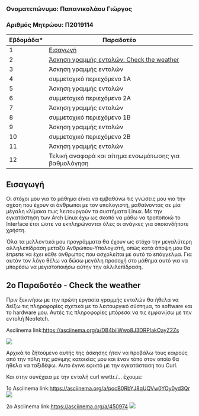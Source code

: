### Oνοματεπώνυμο: Παπανικολάου Γιώργος

### Αριθμός Μητρώου: Π2019114
| Εβδομάδα* | Παραδοτέο |
| --- | --- |
| 1 | [Εισαγωγή](#εισαγωγή) |
| 2 | [Άσκηση γραμμής εντολών: Check the weather](#2o-παραδοτέο---check-the-weather) |
| 3 | Άσκηση γραμμής εντολών |
| 4 | συμμετοχικό περιεχόμενο 1A |
| 5 | Άσκηση γραμμής εντολών |
| 6 | συμμετοχικό περιεχόμενο 2A |
| 7 | Άσκηση γραμμής εντολών |
| 8 | συμμετοχικό περιεχόμενο 1B |
| 9 | Άσκηση γραμμής εντολών |
| 10 | συμμετοχικό περιεχόμενο 2B |
| 11 | Άσκηση γραμμής εντολών |
| 12 | Τελική αναφορά και αίτημα ενσωμάτωσης για βαθμολόγηση |


## Εισαγωγή
Οι στόχοι μου για το μάθημα είναι να εμβαθύνω τις γνώσεις μου για την σχέση που έχουν οι άνθρωποι με τον υπολογιστή, μαθαίνοντας σε μία μέγαλη κλίμακα πως λειτουργούν τα συστήματα Linux. Με την εγκατάστηση των Arch Linux έχω ως σκοπό να μάθω να τροποποιώ το Interface έτσι ώστε να εκπληρώνονται όλες οι ανάγκες για οποιονδήποτε χρήστη.

Όλα τα μελλοντικά μου προγράμματα θα έχουν ως στόχο την μεγαλύτερη αλληλεπίδραση μεταξύ Ανθρώπου-Υπολογιστή, οπώς κατά άποψη μου θα έπρεπε να έχει κάθε άνθρωπος που ασχολείται με αυτό το επάγγελμα. Για αυτόν τον λόγο θέλω να δώσω μεγάλη προσοχή στο μάθημα αυτό για να μπορέσω να μεγιστοποιήσω αύτην την αλλιλεπίδραση.


## 2ο Παραδοτέο - Check the weather
Πριν ξεκινήσω με την πρώτη εργασία γραμμής εντολών θα ήθελα να δείξω τις πληροφορίες σχετικά με το λειτουργικό σύστημα, το software και το hardware μου. Αυτές τις πληροφορίες μπόρεσα να τις εμφανιίσω με την εντολή Νeofetch.

Αsciinema link:https://asciinema.org/a/DB4biiWwo8J3DRPIakOayZ2Zs

<a href="https://asciinema.org/a/450984" target="_blank"><img src="https://asciinema.org/a/450984.svg" /></a>

Αρχικά το ζήτούμενο αυτής της άσκησης ήταν να προβάλω τους καιρούς από την πόλη της μόνιμης κατοικίας μου και έναν τόπο στον οποίο θα ήθελα να ταξιδέψω. Αυτο έγινε εφικτό με την εγκατάσταση του Curl.

Και στην συνέχεια με την εντολή curl wwttr./... έχουμε:

1ο Asciinema link:https://asciinema.org/a/pocB0RbYJ8qUQVw0YOy0yd3Qr
<a href="https://asciinema.org/a/450972" target="_blank"><img src="https://asciinema.org/a/450972.svg" /></a>

2o Asciinema link:https://asciinema.org/a/450974
<a href="https://asciinema.org/a/450974" target="_blank"><img src="https://asciinema.org/a/450974.svg" /></a>







